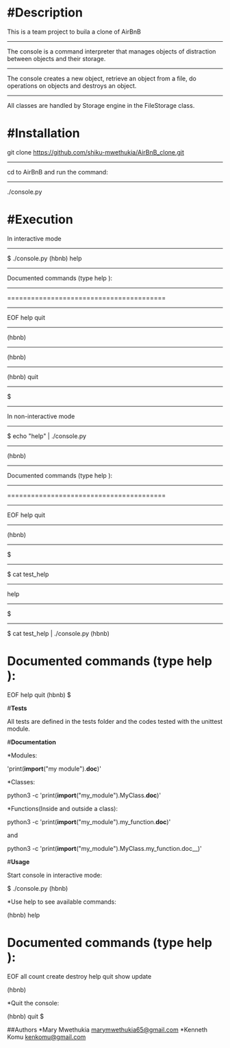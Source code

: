 #**Description**
==============
This is a team project to buila a clone of AirBnB
***
The console is a command interpreter that manages objects of distraction between objects and their storage.
***
The console creates a new object, retrieve an object from a file, do operations on objects and destroys an object.
***
All classes are handled by Storage engine in the FileStorage class.

#**Installation**
================
git clone https://github.com/shiku-mwethukia/AirBnB_clone.git
***
cd to AirBnB and run the command:
***
./console.py

#**Execution**
===============
In interactive mode
***
$ ./console.py
(hbnb) help
***
Documented commands (type help <topic>):
***
========================================
***
EOF  help  quit
***
(hbnb)
*** 
(hbnb)
*** 
(hbnb) quit
***
$
***
In non-interactive mode
***
$ echo "help" | ./console.py
***
(hbnb)
***
Documented commands (type help <topic>):
***
========================================
***
EOF  help  quit
***
(hbnb)
*** 
$
***
$ cat test_help
***
help
***
$
***
$ cat test_help | ./console.py
(hbnb)

Documented commands (type help <topic>):
========================================
EOF  help  quit
(hbnb) 
$

#**Tests**

All tests are defined in the tests folder and the codes tested with the unittest module.

#**Documentation**

*Modules:

'print(__import__("my module").__doc__)'

*Classes:

python3 -c 'print(__import__("my_module").MyClass.__doc__)'

*Functions(Inside and outside a class):

python3 -c 'print(__import__("my_module").my_function.__doc__)'

and

python3 -c 'print(__import__("my_module").MyClass.my_function.doc__)'

#**Usage**

Start console in interactive mode:

$ ./console.py
(hbnb)

*Use help to see available commands:

(hbnb) help

Documented commands (type help <topic>):
========================================
EOF all count create destroy help quit show update

(hbnb)

*Quit the console:

(hbnb) quit
$

##Authors
*Mary Mwethukia marymwethukia65@gmail.com
*Kenneth Komu kenkomu@gmail.com
